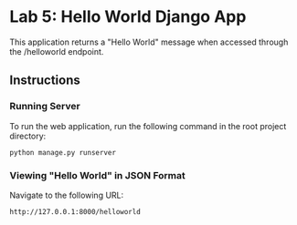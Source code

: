 # Lab 5: Hello World Django App
This application returns a "Hello World" message when accessed through the /helloworld endpoint.

## Instructions

### Running Server
To run the web application, run the following command in the root project directory:
```
python manage.py runserver
```

### Viewing "Hello World" in JSON Format
Navigate to the following URL:
```
http://127.0.0.1:8000/helloworld
```
